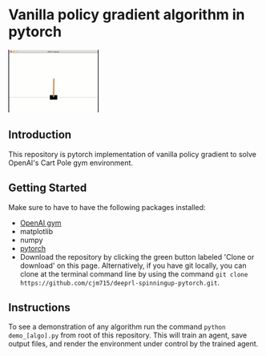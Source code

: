 # Vanilla policy gradient algorithm in pytorch

![cartpole](cartpole.gif)

## Introduction

This repository is pytorch implementation of vanilla policy gradient to solve
OpenAI's Cart Pole gym environment.

## Getting Started

Make sure to have to have the following packages installed:
- [OpenAI gym](https://github.com/openai/gym)
- matplotlib
- numpy
- [pytorch](https://github.com/pytorch/pytorch)
- Download the repository by clicking the green button labeled 'Clone or download' on this page. Alternatively, if you have git locally, you can clone at the terminal command line by using the command `git clone https://github.com/cjm715/deeprl-spinningup-pytorch.git`.

## Instructions

To see a demonstration of any algorithm run the command `python demo_[algo].py` from root of this repository. This will train an agent, save output files, and render the environment under control by the trained agent.
